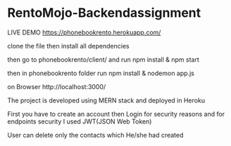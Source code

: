 # RentoMojo-Backendassignment
LIVE DEMO https://phonebookrento.herokuapp.com/

clone the file then install all dependencies 

then go to phonebookrento/client/ and run npm install & npm start

then in phonebookrento folder run npm install & nodemon app.js

on Browser http://localhost:3000/

The project is developed using MERN stack and deployed in Heroku 

First you have to create an account then Login for security reasons and for endpoints security I used JWT(JSON Web Token)

User can delete only the contacts which He/she had created
